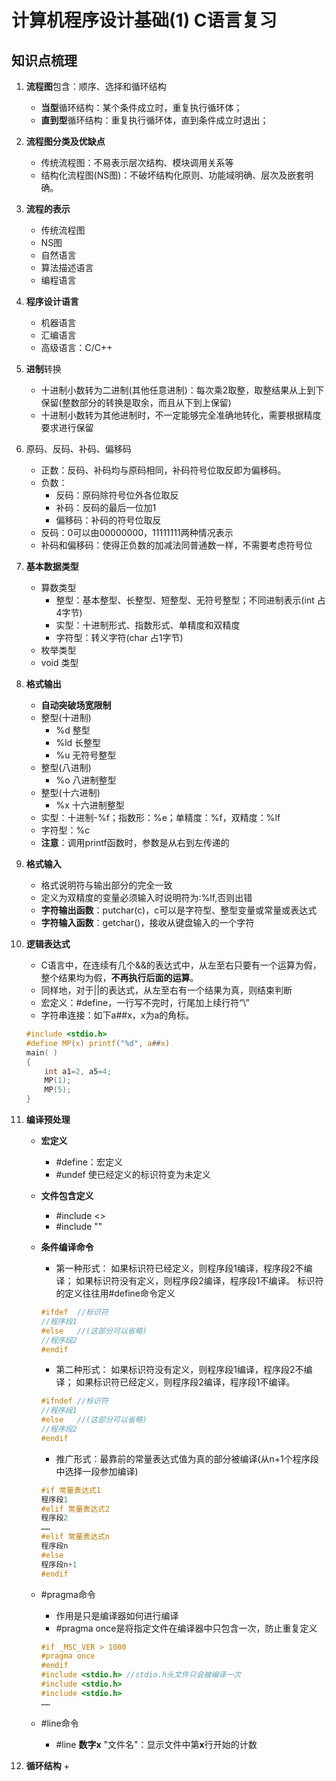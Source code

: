 # 计算机程序设计基础(1) C语言复习

## 知识点梳理

1.  **流程图**包含：顺序、选择和循环结构
	+ **当型**循环结构：某个条件成立时，重复执行循环体；
	+ **直到型**循环结构：重复执行循环体，直到条件成立时退出；

2. **流程图分类及优缺点**
	+ 传统流程图：不易表示层次结构、模块调用关系等
	+ 结构化流程图(NS图)：不破坏结构化原则、功能域明确、层次及嵌套明确。
3. **流程的表示**
	+ 传统流程图
	+ NS图
	+ 自然语言
	+ 算法描述语言
	+ 编程语言
4. **程序设计语言**
	+ 机器语言
	+ 汇编语言
	+ 高级语言：C/C++
5. **进制**转换
	+ 十进制小数转为二进制(其他任意进制)：每次乘2取整，取整结果从上到下保留(整数部分的转换是取余，而且从下到上保留)
	+ 十进制小数转为其他进制时，不一定能够完全准确地转化，需要根据精度要求进行保留
6. 原码、反码、补码、偏移码
	+ 正数：反码、补码均与原码相同，补码符号位取反即为偏移码。
	+ 负数：
		- 反码：原码除符号位外各位取反
		- 补码：反码的最后一位加1
		- 偏移码：补码的符号位取反
	+ 反码：0可以由00000000，11111111两种情况表示
	+ 补码和偏移码：使得正负数的加减法同普通数一样，不需要考虑符号位
7. **基本数据类型**
	+ 算数类型
		- 整型：基本整型、长整型、短整型、无符号整型；不同进制表示(int 占4字节)
		- 实型：十进制形式、指数形式、单精度和双精度
		- 字符型：转义字符(char 占1字节)
	+ 枚举类型
	+ void 类型
8. **格式输出**
	+ **自动突破场宽限制**
	+ 整型(十进制)
		- %d 整型
		- %ld 长整型
		- %u 无符号整型
	+ 整型(八进制)
		- %o 八进制整型
	+ 整型(十六进制)
		- %x 十六进制整型
	+ 实型：十进制-%f；指数形：%e；单精度：%f，双精度：%lf
	+ 字符型：%c
	+ **注意**：调用printf函数时，参数是从右到左传递的

9. **格式输入**
	+ 格式说明符与输出部分的完全一致
	+ 定义为双精度的变量必须输入时说明符为:%lf,否则出错
	+ **字符输出函数**：putchar(c)，c可以是字符型、整型变量或常量或表达式
	+ **字符输入函数**：getchar()，接收从键盘输入的一个字符

10. **逻辑表达式**
	+ C语言中，在连续有几个&&的表达式中，从左至右只要有一个运算为假，整个结果均为假，**不再执行后面的运算**。
	+ 同样地，对于||的表达式，从左至右有一个结果为真，则结束判断
	+ 宏定义：#define，一行写不完时，行尾加上续行符“\”
	+ 字符串连接：如下a##x，x为a的角标。
	```c
	#include <stdio.h>
	#define MP(x) printf("%d", a##x)
	main( )
	{ 
		int a1=2, a5=4;
		MP(1);
		MP(5);
	}
	```
11. **编译预处理**
	+ **宏定义**
		- #define：宏定义
		- #undef 使已经定义的标识符变为未定义

	+ **文件包含定义**
		- #include <>
		- #include ""
	+ **条件编译命令**
		- 第一种形式：
		如果标识符已经定义，则程序段1编译，程序段2不编译；
		如果标识符没有定义，则程序段2编译，程序段1不编译。
		标识符的定义往往用#define命令定义
		```c
		#ifdef 	//标识符
		//程序段1
		#else	//(这部分可以省略)
		//程序段2
		#endif
		```
		- 第二种形式：
		如果标识符没有定义，则程序段1编译，程序段2不编译；
		如果标识符已经定义，则程序段2编译，程序段1不编译。
		```c
		#ifndef	//标识符
		//程序段1
		#else	//(这部分可以省略)
		//程序段2
		#endif
		```
		- 推广形式：最靠前的常量表达式值为真的部分被编译(从n+1个程序段中选择一段参加编译)

		```c
		#if 常量表达式1
		程序段1
		#elif 常量表达式2
		程序段2
		……
		#elif 常量表达式n
		程序段n
		#else
		程序段n+1
		#endif
		```
	+ #pragma命令
		- 作用是只是编译器如何进行编译
		- #pragma once是将指定文件在编译器中只包含一次，防止重复定义
		```c
		#if _MSC_VER > 1000
		#pragma once
		#endif
		#include <stdio.h> //stdio.h头文件只会被编译一次
		#include <stdio.h>
		#include <stdio.h>
		……
		```
	+ #line命令
		- #line **数字x** "文件名"：显示文件中第**x**行开始的计数

12. **循环结构**
	+ 